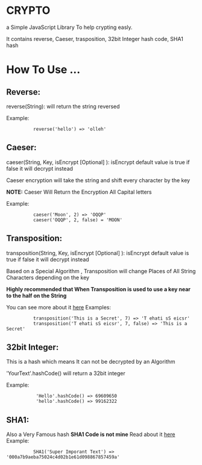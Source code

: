 # CRYPTO
a Simple JavaScript Library To help crypting easly. 

It contains reverse, Caeser, trasposition, 32bit Integer hash code, SHA1 hash
# How To Use ...


## Reverse:
  reverse(String): will return the string reversed
 
 Example:
              
              reverse('hello') => 'olleh'
 
 
## Caeser:
  caeser(String, Key, isEncrypt [Optional] ): isEncrypt default value is true if false it will decrypt instead
                                 
  Caeser encryption will take the string and shift every character by the key
  
**NOTE:** Caeser Will Return the Encryption All Capital letters
 
 Example: 
    
              caeser('Moon', 2) => 'OQQP'
              caeser('OQQP', 2, false) = 'MOON'
              
              
## Transposition:
   transposition(String, Key, isEncrypt [Optional] ): isEncrypt default value is true if false it will decrypt instead

   Based on a Special Algorithm , Transposition will change Places of All String Characters depending on the key
   
   **Highly recommended that When Transposition is used to use a key near to the half on the String**
   
   You can see more about it <a target='_blank' href='https://en.wikipedia.org/wiki/Transposition_cipher'>here</a>
   Examples:
   
              transposition('This is a Secret', 7) => 'T ehati sS eicsr'
              transposition('T ehati sS eicsr', 7, false) => 'This is a Secret'
## 32bit Integer:
   This is a hash which means It can not be decrypted by an Algorithm
  
  'YourText'.hashCode() will return a 32bit integer
   
   Example:
               
               'Hello'.hashCode() => 69609650
               'hello'.hashCode() => 99162322
               
## SHA1:
  Also a Very Famous hash **SHA1 Code is not mine**
  Read about it <a target='_blank' href='https://en.wikipedia.org/wiki/SHA-1'>here</a>
  Example:
              
              SHA1('Super Imporant Text') => '000a7b9aeba75024c4d02b1e61d098867857459a'
